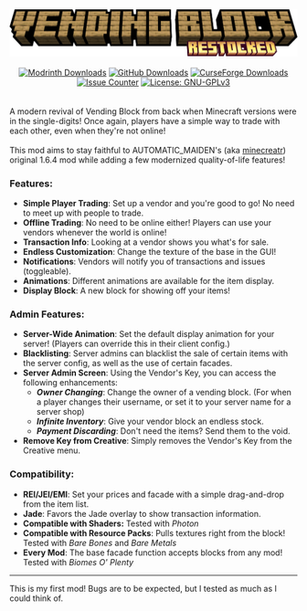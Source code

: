 <div align="center"><img src="/.github/assets/title.png" alt="Vending Block (logo)"></img></div>
<br/>
<div align="center">
  <a href="https://modrinth.com/mod/vending-block-restocked"><img alt="Modrinth Downloads" src="https://img.shields.io/modrinth/dt/vending-block-restocked?style=for-the-badge&logo=modrinth&logoColor=%2300AF5C&label=Modrinth&color=%2300AF5C&cacheSeconds=86400"/></a>
  <a href="https://github.com/Furglitch/vending-block"><img alt="GitHub Downloads" src="https://img.shields.io/github/downloads/Furglitch/vending-block/total?style=for-the-badge&logo=github&logoColor=%23181717C&label=GitHub&color=%23181717&cacheSeconds=86400"/></a>
  <a href="https://curseforge.com/minecraft/mc-mods/vending-block-restocked"><img alt="CurseForge Downloads" src="https://img.shields.io/curseforge/dt/1303833?style=for-the-badge&logo=curseforge&logoColor=%23F16436&label=CurseForge&color=%23F16436&cacheSeconds=86400"/></a>
</div>
<div align="center">
  <a href="https://github.com/Furglitch/vending-block/issues"><img alt="Issue Counter" src="https://img.shields.io/github/issues-search?query=repo%3Afurglitch%2Fvending-block%20state%3Aopen%20-%231&style=for-the-badge&label=Issues&color=%232088FF&cacheSeconds=86400"/></a>
  <a href="[https://github.com/Furglitch/vending-block/issues](https://github.com/Furglitch/vending-block/blob/main/LICENSE)"><img alt="License: GNU-GPLv3" src="https://img.shields.io/github/license/furglitch/vending-block?style=for-the-badge&label=License&color=%232088FF&cacheSeconds=86400"/></a>
</div>

<br/>
<br/>
A modern revival of Vending Block from back when Minecraft versions were in the single-digits! Once again, players have a simple way to trade with each other, even when they're not online!
<br/>
<br/>
This mod aims to stay faithful to AUTOMATIC_MAIDEN's (aka <a href="https://www.curseforge.com/members/minecreatr/projects">minecreatr</a>) original 1.6.4 mod while adding a few modernized quality-of-life features!

### Features:
- **Simple Player Trading**: Set up a vendor and you're good to go! No need to meet up with people to trade.
- **Offline Trading**: No need to be online either! Players can use your vendors whenever the world is online!
- **Transaction Info**: Looking at a vendor shows you what's for sale.
- **Endless Customization**: Change the texture of the base in the GUI!
- **Notifications**: Vendors will notify you of transactions and issues (toggleable).
- **Animations**: Different animations are available for the item display.
- **Display Block**: A new block for showing off your items!

### Admin Features:
- **Server-Wide Animation**: Set the default display animation for your server! (Players can override this in their client config.)
- **Blacklisting**: Server admins can blacklist the sale of certain items with the server config, as well as the use of certain facades.
- **Server Admin Screen**: Using the Vendor's Key, you can access the following enhancements:
  - ***Owner Changing***: Change the owner of a vending block. (For when a player changes their username, or set it to your server name for a server shop)
  - ***Infinite Inventory***: Give your vendor block an endless stock.
  - ***Payment Discarding***: Don't need the items? Send them to the void.
- **Remove Key from Creative**: Simply removes the Vendor's Key from the Creative menu.

### Compatibility:
- **REI/JEI/EMI**: Set your prices and facade with a simple drag-and-drop from the item list.
- **Jade**: Favors the Jade overlay to show transaction information.
- **Compatible with Shaders:** Tested with *Photon*
- **Compatible with Resource Packs**: Pulls textures right from the block! Tested with *Bare Bones* and *Bare Metals*
- **Every Mod**: The base facade function accepts blocks from any mod! Tested with *Biomes O' Plenty*

---

This is my first mod! Bugs are to be expected, but I tested as much as I could think of.
